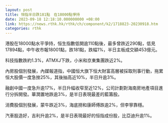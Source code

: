 ```yaml
---
layout: post
title: 恒指半日跌181點　在18000點爭持
date: 2023-09-18 12:18:10.000000000 +08:00
link: https://news.rthk.hk/rthk/ch/component/k2/1718823-20230918.htm
categories: rthk
---
```


港股在18000點水平爭持，恒生指數低開逾110點後，最多曾跌近290點，低見17894點，中午收市報18001點，跌181點，跌幅1%，半日主板成交額453億元。

科技指數跌約1.3%，ATMXJ下跌，小米和京東集團跌近2%。

內房股個別發展，內媒報道指，中國恒大旗下恒大財富高層被採取刑事行動，拖累恒大股價一度急挫25%，其後抽高近10%，半日升逾3%。

融創中國一度急升逾17%，半日升幅收窄至近12%，公司計劃對海南房地產項目進行分拆開發。華潤置地跌逾3%，是半日表現最差的藍籌股。

消費股個別發展，蒙牛跌近3%，海底撈和康師傅跌逾2%，但李寧靠穩。

汽車股造好，吉利升逾2%，是半日表現最好的恒指成份股，比亞迪升逾1%。
